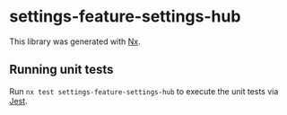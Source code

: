 # settings-feature-settings-hub

This library was generated with [Nx](https://nx.dev).

## Running unit tests

Run `nx test settings-feature-settings-hub` to execute the unit tests via [Jest](https://jestjs.io).
